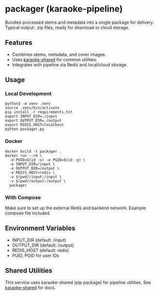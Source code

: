 # packager (karaoke-pipeline)

Bundles processed stems and metadata into a single package for delivery.  
Typical output: .zip files, ready for download or cloud storage.

## Features
- Combines stems, metadata, and cover images.
- Uses [karaoke-shared](https://github.com/svidal-nlive/karaoke-shared) for common utilities.
- Integrates with pipeline via Redis and local/cloud storage.

## Usage

### Local Development

```
python3 -m venv .venv
source .venv/bin/activate
pip install -r requirements.txt
export INPUT_DIR=./input
export OUTPUT_DIR=./output
export REDIS_HOST=localhost
python packager.py
```

### Docker
```
docker build -t packager .
docker run --rm \
  -e PUID=$(id -u) -e PGID=$(id -g) \
  -e INPUT_DIR=/input \
  -e OUTPUT_DIR=/output \
  -e REDIS_HOST=redis \
  -v $(pwd)/input:/input \
  -v $(pwd)/output:/output \
  packager
```

### With Compose
Make sure to set up the external Redis and backend network. Example compose file included.

## Environment Variables
- INPUT_DIR (default: /input)
- OUTPUT_DIR (default: /output)
- REDIS_HOST (default: redis)
- PUID, PGID for user IDs

## Shared Utilities
This service uses karaoke-shared (pip package) for pipeline utilities. See [karaoke-shared](https://github.com/svidal-nlive/karaoke-shared) for docs.
